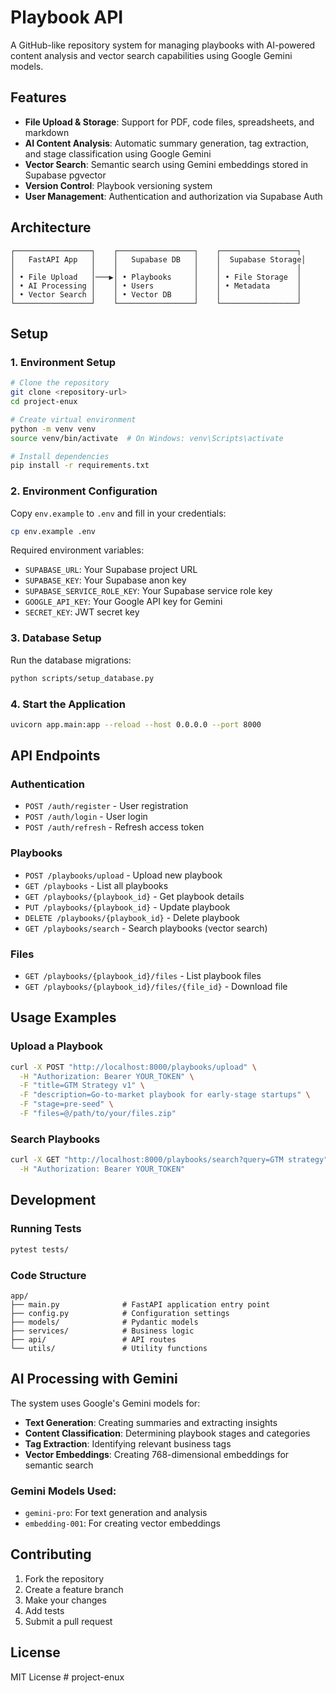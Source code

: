 # Playbook API

A GitHub-like repository system for managing playbooks with AI-powered content analysis and vector search capabilities using Google Gemini models.

## Features

- **File Upload & Storage**: Support for PDF, code files, spreadsheets, and markdown
- **AI Content Analysis**: Automatic summary generation, tag extraction, and stage classification using Google Gemini
- **Vector Search**: Semantic search using Gemini embeddings stored in Supabase pgvector
- **Version Control**: Playbook versioning system
- **User Management**: Authentication and authorization via Supabase Auth

## Architecture

```
┌─────────────────┐    ┌─────────────────┐    ┌─────────────────┐
│   FastAPI App   │    │   Supabase DB   │    │  Supabase Storage│
│                 │    │                 │    │                 │
│ • File Upload   │───▶│ • Playbooks     │    │ • File Storage  │
│ • AI Processing │    │ • Users         │    │ • Metadata      │
│ • Vector Search │    │ • Vector DB     │    │                 │
└─────────────────┘    └─────────────────┘    └─────────────────┘
```

## Setup

### 1. Environment Setup

```bash
# Clone the repository
git clone <repository-url>
cd project-enux

# Create virtual environment
python -m venv venv
source venv/bin/activate  # On Windows: venv\Scripts\activate

# Install dependencies
pip install -r requirements.txt
```

### 2. Environment Configuration

Copy `env.example` to `.env` and fill in your credentials:

```bash
cp env.example .env
```

Required environment variables:
- `SUPABASE_URL`: Your Supabase project URL
- `SUPABASE_KEY`: Your Supabase anon key
- `SUPABASE_SERVICE_ROLE_KEY`: Your Supabase service role key
- `GOOGLE_API_KEY`: Your Google API key for Gemini
- `SECRET_KEY`: JWT secret key

### 3. Database Setup

Run the database migrations:

```bash
python scripts/setup_database.py
```

### 4. Start the Application

```bash
uvicorn app.main:app --reload --host 0.0.0.0 --port 8000
```

## API Endpoints

### Authentication
- `POST /auth/register` - User registration
- `POST /auth/login` - User login
- `POST /auth/refresh` - Refresh access token

### Playbooks
- `POST /playbooks/upload` - Upload new playbook
- `GET /playbooks` - List all playbooks
- `GET /playbooks/{playbook_id}` - Get playbook details
- `PUT /playbooks/{playbook_id}` - Update playbook
- `DELETE /playbooks/{playbook_id}` - Delete playbook
- `GET /playbooks/search` - Search playbooks (vector search)

### Files
- `GET /playbooks/{playbook_id}/files` - List playbook files
- `GET /playbooks/{playbook_id}/files/{file_id}` - Download file

## Usage Examples

### Upload a Playbook

```bash
curl -X POST "http://localhost:8000/playbooks/upload" \
  -H "Authorization: Bearer YOUR_TOKEN" \
  -F "title=GTM Strategy v1" \
  -F "description=Go-to-market playbook for early-stage startups" \
  -F "stage=pre-seed" \
  -F "files=@/path/to/your/files.zip"
```

### Search Playbooks

```bash
curl -X GET "http://localhost:8000/playbooks/search?query=GTM strategy" \
  -H "Authorization: Bearer YOUR_TOKEN"
```

## Development

### Running Tests

```bash
pytest tests/
```

### Code Structure

```
app/
├── main.py              # FastAPI application entry point
├── config.py            # Configuration settings
├── models/              # Pydantic models
├── services/            # Business logic
├── api/                 # API routes
└── utils/               # Utility functions
```

## AI Processing with Gemini

The system uses Google's Gemini models for:

- **Text Generation**: Creating summaries and extracting insights
- **Content Classification**: Determining playbook stages and categories
- **Tag Extraction**: Identifying relevant business tags
- **Vector Embeddings**: Creating 768-dimensional embeddings for semantic search

### Gemini Models Used:
- `gemini-pro`: For text generation and analysis
- `embedding-001`: For creating vector embeddings

## Contributing

1. Fork the repository
2. Create a feature branch
3. Make your changes
4. Add tests
5. Submit a pull request

## License

MIT License 
#   p r o j e c t - e n u x  
 